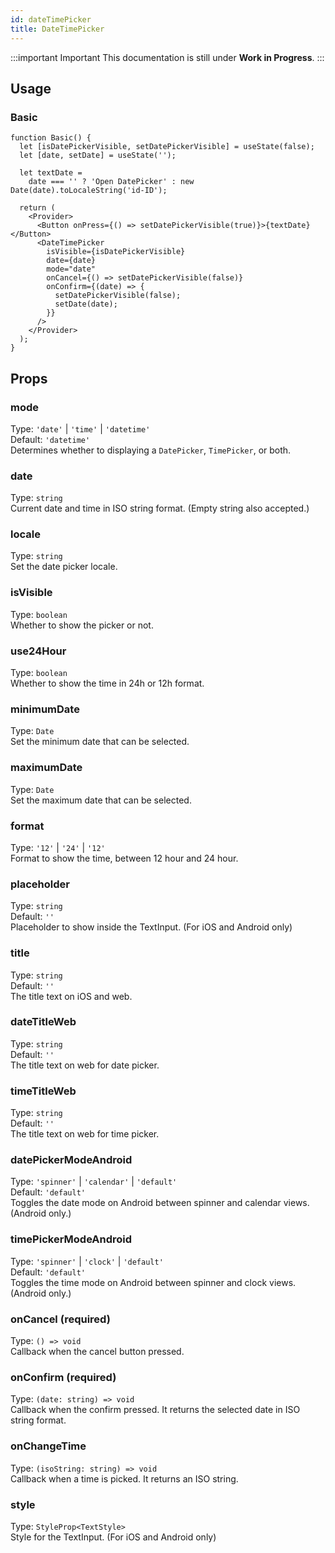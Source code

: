 ```yaml
---
id: dateTimePicker
title: DateTimePicker
---
```


:::important Important
This documentation is still under **Work in Progress**.
:::

## Usage

### Basic

```tsx live
function Basic() {
  let [isDatePickerVisible, setDatePickerVisible] = useState(false);
  let [date, setDate] = useState('');

  let textDate =
    date === '' ? 'Open DatePicker' : new Date(date).toLocaleString('id-ID');

  return (
    <Provider>
      <Button onPress={() => setDatePickerVisible(true)}>{textDate}</Button>
      <DateTimePicker
        isVisible={isDatePickerVisible}
        date={date}
        mode="date"
        onCancel={() => setDatePickerVisible(false)}
        onConfirm={(date) => {
          setDatePickerVisible(false);
          setDate(date);
        }}
      />
    </Provider>
  );
}
```

## Props

### mode

Type: `'date'` | `'time'` | `'datetime'`  
Default: `'datetime'`  
Determines whether to displaying a `DatePicker`, `TimePicker`, or both.

### date

Type: `string`  
Current date and time in ISO string format. (Empty string also accepted.)

### locale

Type: `string`  
Set the date picker locale.

### isVisible

Type: `boolean`  
Whether to show the picker or not.

### use24Hour

Type: `boolean`  
Whether to show the time in 24h or 12h format.

### minimumDate

Type: `Date`  
Set the minimum date that can be selected.

### maximumDate

Type: `Date`  
Set the maximum date that can be selected.

### format

Type: `'12'` | `'24'` | `'12'`  
Format to show the time, between 12 hour and 24 hour.

### placeholder

Type: `string`  
Default: `''`  
Placeholder to show inside the TextInput. (For iOS and Android only)

### title

Type: `string`  
Default: `''`  
The title text on iOS and web.

### dateTitleWeb

Type: `string`  
Default: `''`  
The title text on web for date picker.

### timeTitleWeb

Type: `string`  
Default: `''`  
The title text on web for time picker.

### datePickerModeAndroid

Type: `'spinner'` | `'calendar'` | `'default'`  
Default: `'default'`  
Toggles the date mode on Android between spinner and calendar views. (Android only.)

### timePickerModeAndroid

Type: `'spinner'` | `'clock'` | `'default'`  
Default: `'default'`  
Toggles the time mode on Android between spinner and clock views. (Android only.)

### onCancel (required)

Type: `() => void`  
Callback when the cancel button pressed.

### onConfirm (required)

Type: `(date: string) => void`  
Callback when the confirm pressed. It returns the selected date in ISO string format.

### onChangeTime

Type: `(isoString: string) => void`  
Callback when a time is picked. It returns an ISO string.

### style

Type: `StyleProp<TextStyle>`  
Style for the TextInput. (For iOS and Android only)

